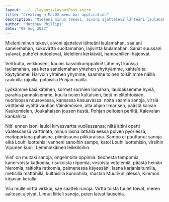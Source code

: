 ```yaml
---
layout: ../../layouts/LayoutPost.astro
title: "Creating a MacOS menu bar application"
description: "Mieleni minun tekevi, aivoni ajattelevi lähteäni laulamahan, saa'ani sanelemahan, sukuvirttä suoltamahan, lajivirttä laulamahan. Sanat suussani sulavat, puhe'et putoelevat, kielelleni kerkiävät, hampahilleni hajoovat."
author: "Matthew Phillips"
date: "09 Aug 2022"
---
```

Mieleni minun tekevi, aivoni ajattelevi lähteäni laulamahan, saa'ani sanelemahan, sukuvirttä suoltamahan, lajivirttä laulamahan. Sanat suussani sulavat, puhe'et putoelevat, kielelleni kerkiävät, hampahilleni hajoovat.

Veli kulta, veikkoseni, kaunis kasvinkumppalini! Lähe nyt kanssa laulamahan, saa kera sanelemahan yhtehen yhyttyämme, kahta'alta käytyämme! Harvoin yhtehen yhymme, saamme toinen toisihimme näillä raukoilla rajoilla, poloisilla Pohjan mailla.

Lyökämme käsi kätehen, sormet sormien lomahan, lauloaksemme hyviä, parahia pannaksemme, kuulla noien kultaisien, tietä mielitehtoisien, nuorisossa nousevassa, kansassa kasuavassa: noita saamia sanoja, virsiä virittämiä vyöltä vanhan Väinämöisen, alta ahjon Ilmarisen, päästä kalvan Kaukomielen, Joukahaisen jousen tiestä, Pohjan peltojen periltä, Kalevalan kankahilta.

Niit' ennen isoni lauloi kirvesvartta vuollessansa; niitä äitini opetti väätessänsä värttinätä, minun lasna lattialla eessä polven pyöriessä, maitopartana pahaisna, piimäsuuna pikkaraisna. Sampo ei puuttunut sanoja eikä Louhi luottehia: vanheni sanoihin sampo, katoi Louhi luottehisin, virsihin Vipunen kuoli, Lemminkäinen leikkilöihin.

Viel' on muitaki sanoja, ongelmoita oppimia: tieohesta tempomia, kanervoista katkomia, risukoista riipomia, vesoista vetelemiä, päästä heinän hieromia, raitiolta ratkomia, paimenessa käyessäni, lasna karjanlaitumilla, metisillä mättähillä, kultaisilla kunnahilla, mustan Muurikin jälessä, Kimmon kirjavan keralla.

Vilu mulle virttä virkkoi, sae saatteli runoja. Virttä toista tuulet toivat, meren aaltoset ajoivat. Linnut liitteli sanoja, puien latvat lausehia.